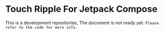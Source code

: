 # Touch Ripple For Jetpack Compose
This is a development repositories, The document is not ready yet.
`Please refer to the code for more info.`

